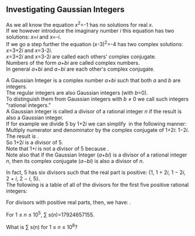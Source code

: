 ## Investigating Gaussian Integers

As we all know the equation <var>x</var><sup>2</sup>=-1 has no solutions for real <var>x</var>.
<br>
If we however introduce the imaginary number <var>i</var> this equation has two solutions: <var>x=i</var> and <var>x=-i</var>.
<br>
If we go a step further the equation (<var>x</var>-3)<sup>2</sup>=-4 has two complex solutions: <var>x</var>=3+2<var>i</var> and <var>x</var>=3-2<var>i</var>.
<br><var>x</var>=3+2<var>i</var> and <var>x</var>=3-2<var>i</var> are called each others&apos; complex conjugate.
<br>
Numbers of the form <var>a</var>+<var>bi</var> are called complex numbers.
<br>
In general <var>a</var>+<var>bi</var> and <var>a</var>&#x2212;<var>bi</var> are each other&apos;s complex conjugate.

A Gaussian Integer is a complex number <var>a</var>+<var>bi</var> such that both <var>a</var> and <var>b</var> are integers.
<br>
The regular integers are also Gaussian integers (with <var>b</var>=0).
<br>
To distinguish them from Gaussian integers with <var>b</var> &#x2260; 0 we call such integers &quot;rational integers.&quot;
<br>
A Gaussian integer is called a divisor of a rational integer <var>n</var> if the result is also a Gaussian integer.
<br>
If for example we divide 5 by 1+2<var>i</var> we can simplify <img src="project/images/p153_formule1.gif" border="0" style="vertical-align:middle;" alt=""> in the following manner:
<br>
Multiply numerator and denominator by the complex conjugate of 1+2<var>i</var>: 1&#x2212;2<var>i</var>.
<br>
The result is 
<img src="project/images/p153_formule2.gif" border="0" alt="" style="vertical-align:middle;">.
<br>
So 1+2<var>i</var> is a divisor of 5.
<br>
Note that 1+<var>i</var> is not a divisor of 5 because <img src="project/images/p153_formule5.gif" border="0" style="vertical-align:middle;" alt="">.
<br>
Note also that if the Gaussian Integer (<var>a</var>+<var>bi</var>) is a divisor of a rational integer <var>n</var>, then its complex conjugate (<var>a</var>&#x2212;<var>bi</var>) is also a divisor of <var>n</var>.

In fact, 5 has six divisors such that the real part is positive: {1, 1 + 2<var>i</var>, 1 &#x2212; 2<var>i</var>, 2 + <var>i</var>, 2 &#x2212; <var>i</var>, 5}.
<br>
The following is a table of all of the divisors for the first five positive rational integers:

For divisors with positive real parts, then, we have: <img src="project/images/p153_formule6.gif" border="0" style="vertical-align:middle;" alt="">.

For 1 &#x2264; <var>n</var> &#x2264; 10<sup>5</sup>, &#x2211; s(<var>n</var>)=17924657155.

What is &#x2211; s(<var>n</var>) for 1 &#x2264; <var>n</var> &#x2264; 10<sup>8</sup>?
